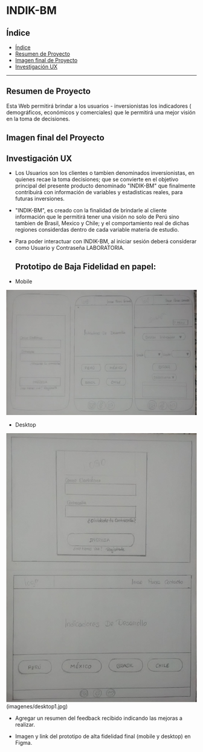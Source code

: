 # INDIK-BM

## Índice

- [Índice](#índice)
- [Resumen de Proyecto](#preámbulo)
- [Imagen final de Proyecto](#objetivos-de-aprendizaje)
- [Investigación UX](#consideraciones-generales)

***

## Resumen de Proyecto

Esta Web permitirá brindar a los usuarios - inversionistas los indicadores ( demográficos,
económicos y comerciales) que le permitirá una mejor visión en la toma de decisiones.

## Imagen final del Proyecto



## Investigación UX

  - Los Usuarios son los clientes o tambien denominados inversionistas, en quienes recae la toma decisiones; que se convierte en el objetivo principal del presente producto denominado "INDIK-BM" que finalmente contribuirá  con información de variables y estadisticas reales, para futuras inversiones.

  - "INDIK-BM", es creado con la finalidad de brindarle al cliente información  que le permitirá tener una visión no solo de Perú sino tambien de Brasil, Mexico y Chile; y el comportamiento real de dichas regiones considerdas dentro de cada variable materia de estudio.

  - Para poder interactuar con INDIK-BM, al iniciar sesión deberá considerar como Usuario y Contraseña LABORATORIA.

    ## Prototipo de Baja Fidelidad en papel:
  
  - Mobile 

  ![Prototipo en papel](imagenes/celular.jpg "Prototipo en papel")

  - Desktop

  ![Prototipo en papel](imagenes/desktop.jpg "Prototipo en papel")(imagenes/desktop1.jpg)

  - Agregar un resumen del feedback recibido indicando las mejoras a realizar.

  - Imagen y link del prototipo de alta fidelidad final (mobile y desktop) en 
  Figma.


